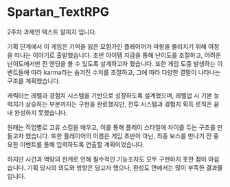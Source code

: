 # Spartan_TextRPG
2주차 과제인 텍스트 알피지 입니다.

기획 단계에서 이 게임은 기억을 잃은 모험가인 플레이어가 마왕을 물리치기 위해 여정을 떠나는 이야기로 출발했습니다.
초반 아이템 지급을 통해 난이도를 조절하고, 어려운 난이도에서만 진 엔딩을 볼 수 있도록 설계하고자 했습니다.
또한 게임 도중 발생하는 이벤트들에 따라 karma라는 숨겨진 수치를 조절하고,
그에 따라 다양한 결말이 나타나는 구조를 계획했습니다.

캐릭터는 레벨과 경험치 시스템을 기반으로 성장하도록 설계했으며, 레벨업 시 기본 능력치가 상승하는 부분까지는 구현을 완료했지만,
전투 시스템과 경험치 획득 로직은 끝내 완성하지 못했습니다.

원래는 직업별로 고유 스킬을 배우고, 이를 통해 플레이 스타일에 차이를 두는 구조를 만들고자 했습니다.
또한 플레이어의 이름은 게임 초반이 아닌, 최종 보스를 만나기 전 중요한 이벤트를 통해 입력하도록 연출할 계획이었습니다.

하지만 시간과 역량의 한계로 인해 필수적인 기능조차도 모두 구현하지 못한 점이 아쉽습니다.
기획 당시의 의도와 방향은 담고자 했으나, 완성도 면에서는 많이 부족한 결과물입니다.
